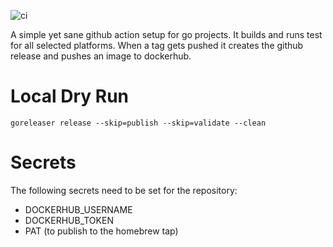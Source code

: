 ![ci](https://github.com/tcurdt/release-go/workflows/ci/badge.svg?branch=master)

A simple yet sane github action setup for go projects.
It builds and runs test for all selected platforms.
When a tag gets pushed it creates the github release and pushes an image to dockerhub.

# Local Dry Run

```
goreleaser release --skip=publish --skip=validate --clean
```

# Secrets

The following secrets need to be set for the repository:

- DOCKERHUB_USERNAME
- DOCKERHUB_TOKEN
- PAT (to publish to the homebrew tap)